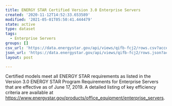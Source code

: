 ```yaml
---
title: ENERGY STAR Certified Version 3.0 Enterprise Servers
created: '2020-11-12T14:52:33.653589'
modified: '2021-05-01T05:50:41.444479'
state: active
type: dataset
tags:
  - Enterprise Servers
groups: []
csv_url: 'https://data.energystar.gov/api/views/qifb-fcj2/rows.csv?accessType=DOWNLOAD'
json_url: 'https://data.energystar.gov/api/views/qifb-fcj2/rows.json?accessType=DOWNLOAD'
layout: post

---
```

Certified models meet all ENERGY STAR requirements as listed in the Version 3.0 ENERGY STAR Program Requirements for Enterprise Servers that are effective as of June 17, 2019. A detailed listing of key efficiency criteria are available at https://www.energystar.gov/products/office_equipment/enterprise_servers.
